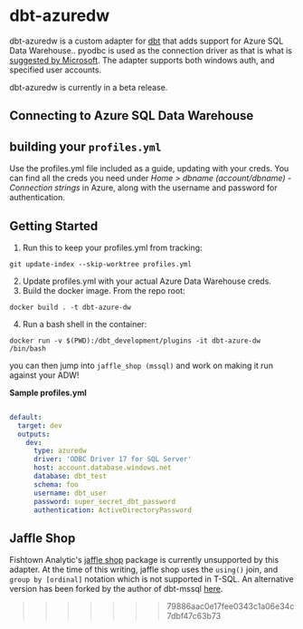 # dbt-azuredw

dbt-azuredw is a custom adapter for [dbt](https://github.com/fishtown-analytics/dbt) that adds support for Azure SQL Data Warehouse.. pyodbc is used as the connection driver as that is what is [suggested by Microsoft](https://docs.microsoft.com/en-us/sql/connect/python/python-driver-for-sql-server). The adapter supports both windows auth, and specified user accounts.

dbt-azuredw is currently in a beta release.

## Connecting to Azure SQL Data Warehouse

## building your `profiles.yml`
Use the profiles.yml file included as a guide, updating with your creds. You can find all the creds you need under _Home > dbname (account/dbname) - Connection strings_ in Azure, along with the username and password for authentication. 

## Getting Started
1. Run this to keep your profiles.yml from tracking:

``` 
git update-index --skip-worktree profiles.yml
```

2. Update profiles.yml with your actual Azure Data Warehouse creds.
3. Build the docker image. From the repo root:

```
docker build . -t dbt-azure-dw
```

4. Run a bash shell in the container:

```
docker run -v $(PWD):/dbt_development/plugins -it dbt-azure-dw /bin/bash
```

you can then jump into `jaffle_shop (mssql)` and work on making it run against your ADW!  


**Sample profiles.yml**

```yaml

default:	
  target: dev	
  outputs:	
    dev:	
      type: azuredw	
      driver: 'ODBC Driver 17 for SQL Server'	
      host: account.database.windows.net	
      database: dbt_test	
      schema: foo	
      username: dbt_user	
      password: super_secret_dbt_password
      authentication: ActiveDirectoryPassword   
```

## Jaffle Shop

Fishtown Analytic's [jaffle shop](https://github.com/fishtown-analytics/jaffle_shop) package is currently unsupported by this adapter. At the time of this writing, jaffle shop uses the `using()` join, and `group by [ordinal]` notation which is not supported in T-SQL. An alternative version has been forked by the author of dbt-mssql [here](https://github.com/jacobm001/jaffle_shop_mssql).
>>>>>>> 79886aac0e17fee0343c1a06e34c7dbf47c63b73
